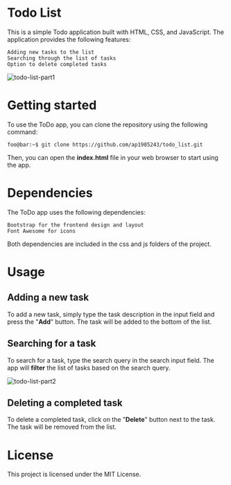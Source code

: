 # Todo List
This is a simple Todo application built with HTML, CSS, and JavaScript. The application provides the following features:

    Adding new tasks to the list
    Searching through the list of tasks
    Option to delete completed tasks


![todo-list-part1](https://user-images.githubusercontent.com/40575848/227308197-b833be29-1792-48ac-b421-babc7d6d0849.png)

# Getting started

To use the ToDo app, you can clone the repository using the following command:
```console
foo@bar:~$ git clone https://github.com/ap1985243/todo_list.git
```

Then, you can open the **index.html** file in your web browser to start using the app.

# Dependencies

The ToDo app uses the following dependencies:

    Bootstrap for the frontend design and layout
    Font Awesome for icons

Both dependencies are included in the css and js folders of the project.
# Usage

## Adding a new task

To add a new task, simply type the task description in the input field and press the "**Add**" button. The task will be added to the bottom of the list.


## Searching for a task


To search for a task, type the search query in the search input field. The app will **filter** the list of tasks based on the search query.


![todo-list-part2](https://user-images.githubusercontent.com/40575848/227308405-87ceb4df-f77f-468e-a386-f36904b26ed9.png)


## Deleting a completed task

To delete a completed task, click on the "**Delete**" button next to the task. The task will be removed from the list.


# License

This project is licensed under the MIT License.
